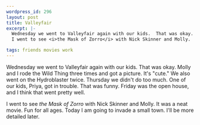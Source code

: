 ```yaml
--- 
wordpress_id: 296
layout: post
title: Valleyfair
excerpt: |-
  Wednesday we went to Valleyfair again with our kids.  That was okay.  Molly and I rode the Wild Thing three times and got a picture.  It's "cute."  We also went on the Hydroblaster twice.  Thursday we didn't do too much.  One of our kids, Priya, got in trouble.  That was funny.  Friday was the open house, and I think that went pretty well.<p>
  I went to see <i>the Mask of Zorro</i> with Nick Skinner and Molly.  It was a neat movie.  Fun for all ages.  Today I am going to invade a small town.  I'll be more detailed later.

tags: friends movies work
---
```


Wednesday we went to Valleyfair again with our kids.  That was okay.  Molly and I rode the Wild Thing three times and got a picture.  It's "cute."  We also went on the Hydroblaster twice.  Thursday we didn't do too much.  One of our kids, Priya, got in trouble.  That was funny.  Friday was the open house, and I think that went pretty well.<p>
I went to see <i>the Mask of Zorro</i> with Nick Skinner and Molly.  It was a neat movie.  Fun for all ages.  Today I am going to invade a small town.  I'll be more detailed later.
